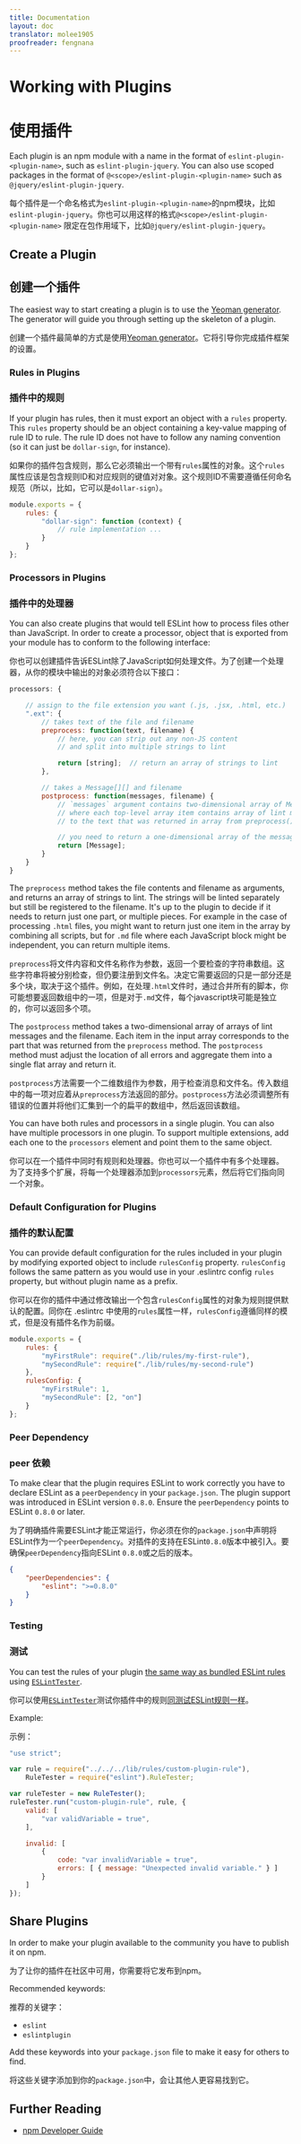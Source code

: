```yaml
---
title: Documentation
layout: doc
translator: molee1905
proofreader: fengnana
---
```

<!-- Note: No pull requests accepted for this file. See README.md in the root directory for details. -->
# Working with Plugins

# 使用插件

Each plugin is an npm module with a name in the format of `eslint-plugin-<plugin-name>`, such as `eslint-plugin-jquery`. You can also use scoped packages in the format of `@<scope>/eslint-plugin-<plugin-name>` such as `@jquery/eslint-plugin-jquery`.

每个插件是一个命名格式为`eslint-plugin-<plugin-name>`的npm模块，比如`eslint-plugin-jquery`。你也可以用这样的格式`@<scope>/eslint-plugin-<plugin-name>` 限定在包作用域下，比如`@jquery/eslint-plugin-jquery`。

## Create a Plugin

## 创建一个插件

The easiest way to start creating a plugin is to use the [Yeoman generator](https://npmjs.com/package/generator-eslint). The generator will guide you through setting up the skeleton of a plugin.

创建一个插件最简单的方式是使用[Yeoman generator](https://npmjs.com/package/generator-eslint)。它将引导你完成插件框架的设置。

### Rules in Plugins

### 插件中的规则

If your plugin has rules, then it must export an object with a `rules` property. This `rules` property should be an object containing a key-value mapping of rule ID to rule. The rule ID does not have to follow any naming convention (so it can just be `dollar-sign`, for instance).

如果你的插件包含规则，那么它必须输出一个带有`rules`属性的对象。这个`rules`属性应该是包含规则ID和对应规则的键值对对象。这个规则ID不需要遵循任何命名规范（所以，比如，它可以是`dollar-sign`）。

```js
module.exports = {
    rules: {
        "dollar-sign": function (context) {
            // rule implementation ...
        }
    }
};
```

### Processors in Plugins

### 插件中的处理器

You can also create plugins that would tell ESLint how to process files other than JavaScript. In order to create a processor, object that is exported from your module has to conform to the following interface:

你也可以创建插件告诉ESLint除了JavaScript如何处理文件。为了创建一个处理器，从你的模块中输出的对象必须符合以下接口：

```js
processors: {

    // assign to the file extension you want (.js, .jsx, .html, etc.)
    ".ext": {
        // takes text of the file and filename
        preprocess: function(text, filename) {
            // here, you can strip out any non-JS content
            // and split into multiple strings to lint

            return [string];  // return an array of strings to lint
        },

        // takes a Message[][] and filename
        postprocess: function(messages, filename) {
            // `messages` argument contains two-dimensional array of Message objects
            // where each top-level array item contains array of lint messages related
            // to the text that was returned in array from preprocess() method

            // you need to return a one-dimensional array of the messages you want to keep
            return [Message];
        }
    }
}
```

The `preprocess` method takes the file contents and filename as arguments, and returns an array of strings to lint. The strings will be linted separately but still be registered to the filename. It's up to the plugin to decide if it needs to return just one part, or multiple pieces. For example in the case of processing `.html` files, you might want to return just one item in the array by combining all scripts, but for `.md` file where each JavaScript block might be independent, you can return multiple items.

`preprocess`将文件内容和文件名称作为参数，返回一个要检查的字符串数组。这些字符串将被分别检查，但仍要注册到文件名。决定它需要返回的只是一部分还是多个块，取决于这个插件。例如，在处理`.html`文件时，通过合并所有的脚本，你可能想要返回数组中的一项，但是对于`.md`文件，每个javascript块可能是独立的，你可以返回多个项。


The `postprocess` method takes a two-dimensional array of arrays of lint messages and the filename. Each item in the input
array corresponds to the part that was returned from the `preprocess` method. The `postprocess` method must adjust the location of all errors and aggregate them into a single flat array and return it.

`postprocess`方法需要一个二维数组作为参数，用于检查消息和文件名。传入数组中的每一项对应着从`preprocess`方法返回的部分。`postprocess`方法必须调整所有错误的位置并将他们汇集到一个的扁平的数组中，然后返回该数组。

You can have both rules and processors in a single plugin. You can also have multiple processors in one plugin.
To support multiple extensions, add each one to the `processors` element and point them to the same object.

你可以在一个插件中同时有规则和处理器。你也可以一个插件中有多个处理器。
为了支持多个扩展，将每一个处理器添加到`processors`元素，然后将它们指向同一个对象。

### Default Configuration for Plugins

### 插件的默认配置

You can provide default configuration for the rules included in your plugin by modifying
exported object to include `rulesConfig` property. `rulesConfig` follows the same pattern as
you would use in your .eslintrc config `rules` property, but without plugin name as a prefix.

你可以在你的插件中通过修改输出一个包含`rulesConfig`属性的对象为规则提供默认的配置。同你在 .eslintrc 中使用的`rules`属性一样，`rulesConfig`遵循同样的模式，但是没有插件名作为前缀。

```js
module.exports = {
    rules: {
        "myFirstRule": require("./lib/rules/my-first-rule"),
        "mySecondRule": require("./lib/rules/my-second-rule")
    },
    rulesConfig: {
        "myFirstRule": 1,
        "mySecondRule": [2, "on"]
    }
};
```

### Peer Dependency

### peer 依赖

To make clear that the plugin requires ESLint to work correctly you have to declare ESLint as a `peerDependency` in your `package.json`.
The plugin support was introduced in ESLint version `0.8.0`. Ensure the `peerDependency` points to ESLint `0.8.0` or later.

为了明确插件需要ESLint才能正常运行，你必须在你的`package.json`中声明将ESLint作为一个`peerDependency`。对插件的支持在ESLint`0.8.0`版本中被引入。要确保`peerDependency`指向ESLint `0.8.0`或之后的版本。

```json
{
    "peerDependencies": {
        "eslint": ">=0.8.0"
    }
}
```

### Testing

### 测试

You can test the rules of your plugin [the same way as bundled ESLint rules](working-with-rules) using [`ESLintTester`](https://github.com/eslint/eslint-tester).

你可以使用[`ESLintTester`](https://github.com/eslint/eslint-tester)测试你插件中的规则[同测试ESLint规则一样](working-with-rules)。

Example:

示例：

```js
"use strict";

var rule = require("../../../lib/rules/custom-plugin-rule"),
    RuleTester = require("eslint").RuleTester;

var ruleTester = new RuleTester();
ruleTester.run("custom-plugin-rule", rule, {
    valid: [
        "var validVariable = true",
    ],

    invalid: [
        {
            code: "var invalidVariable = true",
            errors: [ { message: "Unexpected invalid variable." } ]
        }
    ]
});
```

## Share Plugins

In order to make your plugin available to the community you have to publish it on npm.

为了让你的插件在社区中可用，你需要将它发布到npm。

Recommended keywords:

推荐的关键字：

* `eslint`
* `eslintplugin`

Add these keywords into your `package.json` file to make it easy for others to find.

将这些关键字添加到你的`package.json`中，会让其他人更容易找到它。

## Further Reading

* [npm Developer Guide](https://docs.npmjs.com/misc/developers)
